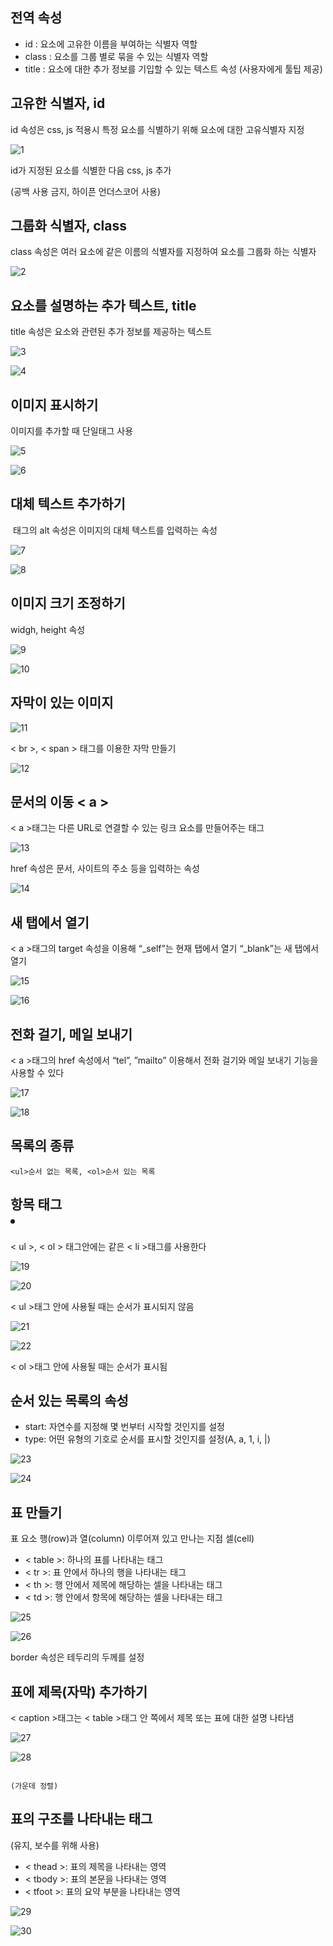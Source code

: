 ## 전역 속성

- id : 요소에 고유한 이름을 부여하는 식별자 역할
- class : 요소를 그룹 별로 묶을 수 있는 식별자 역할
- title : 요소에 대한 추가 정보를 기입할 수 있는 텍스트 속성 (사용자에게 툴팁 제공)

## 고유한 식별자, id

id 속성은 css, js 적용시 특정 요소를 식별하기 위해 요소에 대한 고유식별자 지정 

![1](https://github.com/user-attachments/assets/73348898-e1a9-4568-8405-3bc9e5c63c7a)

id가 지정된 요소를 식별한 다음 css, js 추가

(공백 사용 금지, 하이픈 언더스코어 사용)

## 그룹화 식별자, class

class 속성은 여러 요소에 같은 이름의 식별자를 지정하여 요소를 그룹화 하는 식별자

![2](https://github.com/user-attachments/assets/35bbbd99-63b9-482c-806c-91a2a7b2f0c8)

## 요소를 설명하는 추가 텍스트, title

title 속성은 요소와 관련된 추가 정보를 제공하는 텍스트

![3](https://github.com/user-attachments/assets/a4500829-9e05-4937-a891-98d73b7a2641)

![4](https://github.com/user-attachments/assets/f8a26f5f-5f60-4b7d-8fca-68ac9c7d9d27)

## 이미지 표시하기<img>

이미지를 추가할 때 <img>단일태그 사용

![5](https://github.com/user-attachments/assets/158d627f-b99b-465e-8c63-7392c758720a)

![6](https://github.com/user-attachments/assets/9c1545d1-c6ff-4e3f-99ab-4874aa1b00d0)

## 대체 텍스트 추가하기

<img> 태그의 alt 속성은 이미지의 대체 텍스트를 입력하는 속성

![7](https://github.com/user-attachments/assets/796515fb-6ded-490f-91a3-e1cb53c0e555)

![8](https://github.com/user-attachments/assets/42973629-e49b-4393-98ee-67fb0870d681)

## 이미지 크기 조정하기

widgh, height 속성

![9](https://github.com/user-attachments/assets/eb3845dc-d660-4d94-b360-e63c75af3637)

![10](https://github.com/user-attachments/assets/1c0b317b-5a03-4f9c-9487-762addda1599)
## 자막이 있는 이미지

![11](https://github.com/user-attachments/assets/2aeb0bfa-f6c6-40e2-90ff-a20e65d52dda)

< br >, < span > 태그를 이용한 자막 만들기

![12](https://github.com/user-attachments/assets/91d2c226-ee67-43be-8ba7-067051c0464a)

## 문서의 이동 < a >

< a >태그는 다른 URL로 연결할 수 있는 링크 요소를 만들어주는 태그

![13](https://github.com/user-attachments/assets/60ae9bf3-010e-457d-af9e-ad683793755b)

href 속성은 문서, 사이트의 주소 등을 입력하는 속성

![14](https://github.com/user-attachments/assets/dfdc9be5-5d33-4a8e-a273-5939168a0130)

## 새 탭에서 열기

< a >태그의 target 속성을 이용해 “_self”는 현재 탭에서 열기 “_blank”는 새 탭에서 열기

![15](https://github.com/user-attachments/assets/e164e268-79a6-4349-91d1-95dd770da9a4)

![16](https://github.com/user-attachments/assets/556919cd-1b9d-4515-b77c-69c5e7ae8e12)

## 전화 걸기, 메일 보내기

< a >태그의 href 속성에서 “tel”, ”mailto” 이용해서 전화 걸기와 메일 보내기 기능을 사용할 수 있다

![17](https://github.com/user-attachments/assets/0345b4e7-a24e-4f3f-bb5f-b5c293315815)

![18](https://github.com/user-attachments/assets/faa9ea14-ce0e-4e87-9e12-8a456db050ba)

## 목록의 종류

    <ul>순서 없는 목록, <ol>순서 있는 목록

## 항목 태그 <li>

< ul >, < ol > 태그안에는 같은 < li >태그를 사용한다 

![19](https://github.com/user-attachments/assets/801d5768-2d17-4ed4-a9ad-7f9fa3c9e74f)

![20](https://github.com/user-attachments/assets/6d21a41b-90e7-4733-8ec0-70b426f53d40)

< ul >태그 안에 사용될 때는 순서가 표시되지 않음

![21](https://github.com/user-attachments/assets/5ebc2f8d-bc8c-467c-8aac-93a27eeef48a)

![22](https://github.com/user-attachments/assets/8ce7e3ab-932c-4477-992a-1f52da647669)

< ol >태그 안에 사용될 때는 순서가 표시됨

## 순서 있는 목록의 속성

- start: 자연수를 지정해 몇 번부터 시작할 것인지를 설정
- type: 어떤 유형의 기호로 순서를 표시할 것인지를 설정(A, a, 1, i, |)

![23](https://github.com/user-attachments/assets/4b252118-d0a9-4083-a709-7026fdbb5ce1)

![24](https://github.com/user-attachments/assets/2d0f93b2-8ed9-4a73-ba91-987958516241)

## 표 만들기

표 요소 행(row)과 열(column) 이루어져 있고 만나는 지점 셀(cell)

- < table >: 하나의 표를 나타내는 태그
- < tr >: 표 안에서 하나의 행을 나타내는 태그
- < th >: 행 안에서 제목에 해당하는 셀을 나타내는 태그
- < td >: 행 안에서 항목에 해당하는 셀을 나타내는 태그

![25](https://github.com/user-attachments/assets/60798a16-b653-4c38-8fae-0b42dd086dc4)

![26](https://github.com/user-attachments/assets/84a6d033-eb63-4a91-95d8-3b91a44261a1)

border 속성은 테두리의 두께를 설정

## 표에 제목(자막) 추가하기 <caption>

< caption >태그는 < table >태그 안 쪽에서 제목 또는 표에 대한 설명 나타냄 

![27](https://github.com/user-attachments/assets/76db0b03-e5da-49bd-846d-02eb3699d6db)

![28](https://github.com/user-attachments/assets/901c2734-a93c-4ae4-b7c7-8305cb5ddc63)

                                                                             (가운데 정렬)

## 표의 구조를 나타내는 태그

(유지, 보수를 위해 사용)

- < thead >: 표의 제목을 나타내는 영역
- < tbody >: 표의 본문을 나타내는 영역
- < tfoot >: 표의 요약 부분을 나타내는 영역

![29](https://github.com/user-attachments/assets/b2a01734-efe5-4060-8948-331b40d193be)

![30](https://github.com/user-attachments/assets/f536f194-4c47-4704-a943-af4b94f607bd)